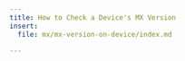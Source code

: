 ```yaml
---
title: How to Check a Device's MX Version
insert:
  file: mx/mx-version-on-device/index.md

---
```


